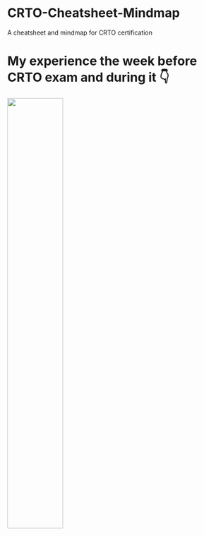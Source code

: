 # CRTO-Cheatsheet-Mindmap
A cheatsheet and mindmap for CRTO certification

# My experience the week before CRTO exam and during it 👇


[<img src="https://i.ytimg.com/vi/E8wwrc00ZJo/maxresdefault.jpg" width="50%">](https://youtu.be/E8wwrc00ZJo "Now in Android: 55")
